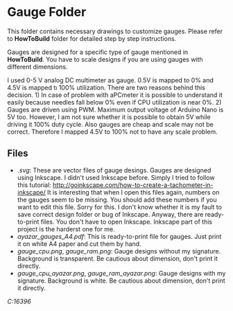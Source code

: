 # Gauge Folder
This folder contains necessary drawings to customize gauges. Please refer to **HowToBuild** folder for detailed step by step instructions.

Gauges are designed for a specific type of gauge mentioned in **HowToBuild**. You have to scale designs if you are using gauges with different dimensions. 

I used 0-5 V analog DC multimeter as gauge. 0.5V is mapped to 0% and 4.5V is mapped tı 100% utilization. There are two reasons behind this decision. 1) In case of problem with aPCmeter it is possible to understand it easily because needles fall below 0% even if CPU utilization is near 0%. 2) Gauges are driven using PWM. Maximum output voltage of Arduino Nano is 5V too. However, I am not sure whether it is possible to obtain 5V while driving it 100% duty cycle. Also gauges are cheap and scale may not be correct. Therefore I mapped 4.5V to 100% not to have any scale problem.

## Files
* *.svg*: These are vector files of gauge desings. Gauges are designed using Inkscape. I didn't used Inkscape before. Simply I tried to follow this tutorial: http://goinkscape.com/how-to-create-a-tachometer-in-inkscape/ It is interesting that when I open this files again, numbers on the gauges seem to be missing. You should add these numbers if you want to edit this file. Sorry for this. I don't know whether it is my fault to save correct design folder or bug of Inkscape. Anyway, there are ready-to-print files. You don't have to open Inkscape. Inkscape part of this project is the harderst one for me.
* *ayazar_gauges_A4.pdf*: This is ready-to-print file for gauges. Just print it on white A4 paper and cut them by hand.
* *gauge_cpu.png*, *gauge_ram.png*: Gauge designs without my signature. Background is transparent. Be cautious about dimension, don't print it directly.
* *gauge_cpu_ayazar.png*, *gauge_ram_ayazar.png*: Gauge designs with my signature. Background is white. Be cautious about dimension, don't print it directly.

*C:16396*